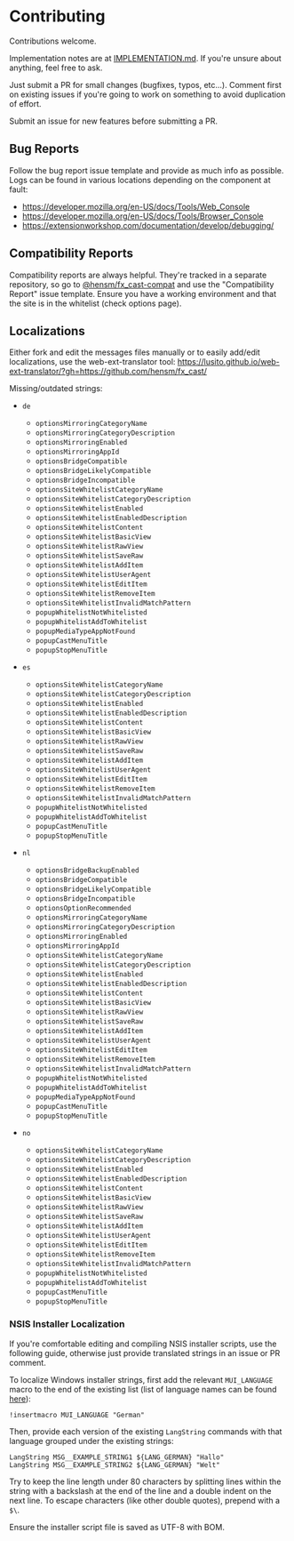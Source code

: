 # Contributing

Contributions welcome.

Implementation notes are at [IMPLEMENTATION.md](IMPLEMENTATION.md).
If you're unsure about anything, feel free to ask.

Just submit a PR for small changes (bugfixes, typos, etc...). Comment first on existing
issues if you're going to work on something to avoid duplication of effort.

Submit an issue for new features before submitting a PR.

## Bug Reports

Follow the bug report issue template and provide as much info as possible. Logs can be found in various locations depending on the component at fault:

-   https://developer.mozilla.org/en-US/docs/Tools/Web_Console
-   https://developer.mozilla.org/en-US/docs/Tools/Browser_Console
-   https://extensionworkshop.com/documentation/develop/debugging/

## Compatibility Reports

Compatibility reports are always helpful. They're tracked in a separate repository, so go to [@hensm/fx_cast-compat](https://github.com/hensm/fx_cast-compat) and use the "Compatibility Report" issue template. Ensure you have a working environment and that the site is in the whitelist (check options page).

## Localizations

Either fork and edit the messages files manually or to easily add/edit localizations, use the web-ext-translator tool:
https://lusito.github.io/web-ext-translator/?gh=https://github.com/hensm/fx_cast/

Missing/outdated strings:

-   `de`

    -   `optionsMirroringCategoryName`
    -   `optionsMirroringCategoryDescription`
    -   `optionsMirroringEnabled`
    -   `optionsMirroringAppId`
    -   `optionsBridgeCompatible`
    -   `optionsBridgeLikelyCompatible`
    -   `optionsBridgeIncompatible`
    -   `optionsSiteWhitelistCategoryName`
    -   `optionsSiteWhitelistCategoryDescription`
    -   `optionsSiteWhitelistEnabled`
    -   `optionsSiteWhitelistEnabledDescription`
    -   `optionsSiteWhitelistContent`
    -   `optionsSiteWhitelistBasicView`
    -   `optionsSiteWhitelistRawView`
    -   `optionsSiteWhitelistSaveRaw`
    -   `optionsSiteWhitelistAddItem`
    -   `optionsSiteWhitelistUserAgent`
    -   `optionsSiteWhitelistEditItem`
    -   `optionsSiteWhitelistRemoveItem`
    -   `optionsSiteWhitelistInvalidMatchPattern`
    -   `popupWhitelistNotWhitelisted`
    -   `popupWhitelistAddToWhitelist`
    -   `popupMediaTypeAppNotFound`
    -   `popupCastMenuTitle`
    -   `popupStopMenuTitle`

-   `es`

    -   `optionsSiteWhitelistCategoryName`
    -   `optionsSiteWhitelistCategoryDescription`
    -   `optionsSiteWhitelistEnabled`
    -   `optionsSiteWhitelistEnabledDescription`
    -   `optionsSiteWhitelistContent`
    -   `optionsSiteWhitelistBasicView`
    -   `optionsSiteWhitelistRawView`
    -   `optionsSiteWhitelistSaveRaw`
    -   `optionsSiteWhitelistAddItem`
    -   `optionsSiteWhitelistUserAgent`
    -   `optionsSiteWhitelistEditItem`
    -   `optionsSiteWhitelistRemoveItem`
    -   `optionsSiteWhitelistInvalidMatchPattern`
    -   `popupWhitelistNotWhitelisted`
    -   `popupWhitelistAddToWhitelist`
    -   `popupCastMenuTitle`
    -   `popupStopMenuTitle`

-   `nl`

    -   `optionsBridgeBackupEnabled`
    -   `optionsBridgeCompatible`
    -   `optionsBridgeLikelyCompatible`
    -   `optionsBridgeIncompatible`
    -   `optionsOptionRecommended`
    -   `optionsMirroringCategoryName`
    -   `optionsMirroringCategoryDescription`
    -   `optionsMirroringEnabled`
    -   `optionsMirroringAppId`
    -   `optionsSiteWhitelistCategoryName`
    -   `optionsSiteWhitelistCategoryDescription`
    -   `optionsSiteWhitelistEnabled`
    -   `optionsSiteWhitelistEnabledDescription`
    -   `optionsSiteWhitelistContent`
    -   `optionsSiteWhitelistBasicView`
    -   `optionsSiteWhitelistRawView`
    -   `optionsSiteWhitelistSaveRaw`
    -   `optionsSiteWhitelistAddItem`
    -   `optionsSiteWhitelistUserAgent`
    -   `optionsSiteWhitelistEditItem`
    -   `optionsSiteWhitelistRemoveItem`
    -   `optionsSiteWhitelistInvalidMatchPattern`
    -   `popupWhitelistNotWhitelisted`
    -   `popupWhitelistAddToWhitelist`
    -   `popupMediaTypeAppNotFound`
    -   `popupCastMenuTitle`
    -   `popupStopMenuTitle`

-   `no`
    -   `optionsSiteWhitelistCategoryName`
    -   `optionsSiteWhitelistCategoryDescription`
    -   `optionsSiteWhitelistEnabled`
    -   `optionsSiteWhitelistEnabledDescription`
    -   `optionsSiteWhitelistContent`
    -   `optionsSiteWhitelistBasicView`
    -   `optionsSiteWhitelistRawView`
    -   `optionsSiteWhitelistSaveRaw`
    -   `optionsSiteWhitelistAddItem`
    -   `optionsSiteWhitelistUserAgent`
    -   `optionsSiteWhitelistEditItem`
    -   `optionsSiteWhitelistRemoveItem`
    -   `optionsSiteWhitelistInvalidMatchPattern`
    -   `popupWhitelistNotWhitelisted`
    -   `popupWhitelistAddToWhitelist`
    -   `popupCastMenuTitle`
    -   `popupStopMenuTitle`

### NSIS Installer Localization

If you're comfortable editing and compiling NSIS installer scripts, use the following guide, otherwise just provide translated strings in an issue or PR comment.

To localize Windows installer strings, first add the relevant `MUI_LANGUAGE` macro to the end of the existing list (list of language names can be found [here](https://sourceforge.net/p/nsis/code/HEAD/tree/NSIS/trunk/Contrib/Language%20files/)):

```nsi
!insertmacro MUI_LANGUAGE "German"
```

Then, provide each version of the existing `LangString` commands with that language grouped under the existing strings:

```nsi
LangString MSG__EXAMPLE_STRING1 ${LANG_GERMAN} "Hallo"
LangString MSG__EXAMPLE_STRING2 ${LANG_GERMAN} "Welt"
```

Try to keep the line length under 80 characters by splitting lines within the string with a backslash at the end of the line and a double indent on the next line. To escape characters (like other double quotes), prepend with a `$\`.

Ensure the installer script file is saved as UTF-8 with BOM.
